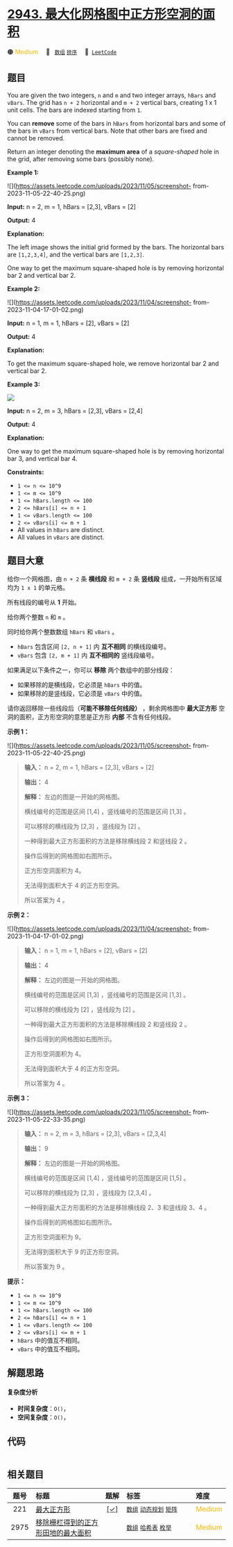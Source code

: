 # [2943. 最大化网格图中正方形空洞的面积](https://leetcode.com/problems/maximize-area-of-square-hole-in-grid)

🟠 <font color=#ffb800>Medium</font>&emsp; 🔖&ensp; [`数组`](/tag/array.md) [`排序`](/tag/sorting.md)&emsp; 🔗&ensp;[`LeetCode`](https://leetcode.com/problems/maximize-area-of-square-hole-in-grid)

## 题目

You are given the two integers, `n` and `m` and two integer arrays, `hBars`
and `vBars`. The grid has `n + 2` horizontal and `m + 2` vertical bars,
creating 1 x 1 unit cells. The bars are indexed starting from `1`.

You can **remove** some of the bars in `hBars` from horizontal bars and some
of the bars in `vBars` from vertical bars. Note that other bars are fixed and
cannot be removed.

Return an integer denoting the **maximum area** of a _square-shaped_ hole in
the grid, after removing some bars (possibly none).



**Example 1:**

![](https://assets.leetcode.com/uploads/2023/11/05/screenshot-
from-2023-11-05-22-40-25.png)

**Input:** n = 2, m = 1, hBars = [2,3], vBars = [2]

**Output:** 4

**Explanation:**

The left image shows the initial grid formed by the bars. The horizontal bars
are `[1,2,3,4]`, and the vertical bars are `[1,2,3]`.

One way to get the maximum square-shaped hole is by removing horizontal bar 2
and vertical bar 2.

**Example 2:**

![](https://assets.leetcode.com/uploads/2023/11/04/screenshot-
from-2023-11-04-17-01-02.png)

**Input:** n = 1, m = 1, hBars = [2], vBars = [2]

**Output:** 4

**Explanation:**

To get the maximum square-shaped hole, we remove horizontal bar 2 and vertical
bar 2.

**Example 3:**

![](https://assets.leetcode.com/uploads/2024/03/12/unsaved-image-2.png)

**Input:** n = 2, m = 3, hBars = [2,3], vBars = [2,4]

**Output:** 4

**Explanation:**

One way to get the maximum square-shaped hole is by removing horizontal bar 3,
and vertical bar 4.



**Constraints:**

  * `1 <= n <= 10^9`
  * `1 <= m <= 10^9`
  * `1 <= hBars.length <= 100`
  * `2 <= hBars[i] <= n + 1`
  * `1 <= vBars.length <= 100`
  * `2 <= vBars[i] <= m + 1`
  * All values in `hBars` are distinct.
  * All values in `vBars` are distinct.


## 题目大意

给你一个网格图，由 `n + 2` 条 **横线段**  和 `m + 2` 条 **竖线段**  组成，一开始所有区域均为 `1 x 1` 的单元格。

所有线段的编号从 **1**  开始。

给你两个整数 `n` 和 `m` 。

同时给你两个整数数组 `hBars` 和 `vBars` 。

  * `hBars` 包含区间 `[2, n + 1]` 内 **互不相同**  的横线段编号。
  * `vBars` 包含 `[2, m + 1]` 内 **互不相同的**  竖线段编号。

如果满足以下条件之一，你可以 **移除**  两个数组中的部分线段：

  * 如果移除的是横线段，它必须是 `hBars` 中的值。
  * 如果移除的是竖线段，它必须是 `vBars` 中的值。

请你返回移除一些线段后（**可能不移除任何线段）** ，剩余网格图中 **最大正方形**  空洞的面积，正方形空洞的意思是正方形 **内部**
不含有任何线段。



**示例 1：**

![](https://assets.leetcode.com/uploads/2023/11/05/screenshot-
from-2023-11-05-22-40-25.png)

> 
> 
> 
> 
> 
> **输入：** n = 2, m = 1, hBars = [2,3], vBars = [2]
> 
> **输出：** 4
> 
> **解释：** 左边的图是一开始的网格图。
> 
> 横线编号的范围是区间 [1,4] ，竖线编号的范围是区间 [1,3] 。
> 
> 可以移除的横线段为 [2,3] ，竖线段为 [2] 。
> 
> 一种得到最大正方形面积的方法是移除横线段 2 和竖线段 2 。
> 
> 操作后得到的网格图如右图所示。
> 
> 正方形空洞面积为 4。
> 
> 无法得到面积大于 4 的正方形空洞。
> 
> 所以答案为 4 。
> 
> 

**示例 2：**

![](https://assets.leetcode.com/uploads/2023/11/04/screenshot-
from-2023-11-04-17-01-02.png)

> 
> 
> 
> 
> 
> **输入：** n = 1, m = 1, hBars = [2], vBars = [2]
> 
> **输出：** 4
> 
> **解释：** 左边的图是一开始的网格图。
> 
> 横线编号的范围是区间 [1,3] ，竖线编号的范围是区间 [1,3] 。
> 
> 可以移除的横线段为 [2] ，竖线段为 [2] 。
> 
> 一种得到最大正方形面积的方法是移除横线段 2 和竖线段 2 。
> 
> 操作后得到的网格图如右图所示。
> 
> 正方形空洞面积为 4。
> 
> 无法得到面积大于 4 的正方形空洞。
> 
> 所以答案为 4 。
> 
> 

**示例 3：**

![](https://assets.leetcode.com/uploads/2023/11/05/screenshot-
from-2023-11-05-22-33-35.png)

> 
> 
> 
> 
> 
> **输入：** n = 2, m = 3, hBars = [2,3], vBars = [2,3,4]
> 
> **输出：** 9
> 
> **解释：** 左边的图是一开始的网格图。
> 
> 横线编号的范围是区间 [1,4] ，竖线编号的范围是区间 [1,5] 。
> 
> 可以移除的横线段为 [2,3] ，竖线段为 [2,3,4] 。
> 
> 一种得到最大正方形面积的方法是移除横线段 2、3 和竖线段 3、4 。
> 
> 操作后得到的网格图如右图所示。
> 
> 正方形空洞面积为 9。
> 
> 无法得到面积大于 9 的正方形空洞。
> 
> 所以答案为 9 。
> 
> 



**提示：**

  * `1 <= n <= 10^9`
  * `1 <= m <= 10^9`
  * `1 <= hBars.length <= 100`
  * `2 <= hBars[i] <= n + 1`
  * `1 <= vBars.length <= 100`
  * `2 <= vBars[i] <= m + 1`
  * `hBars` 中的值互不相同。
  * `vBars` 中的值互不相同。


## 解题思路

#### 复杂度分析

- **时间复杂度**：`O()`，
- **空间复杂度**：`O()`，

## 代码

```javascript

```

## 相关题目

<!-- prettier-ignore -->
| 题号 | 标题 | 题解 | 标签 | 难度 |
| :------: | :------ | :------: | :------ | :------ |
| 221 | [最大正方形](https://leetcode.com/problems/maximal-square) | [[✓]](/problem/0221.md) |  [`数组`](/tag/array.md) [`动态规划`](/tag/dynamic-programming.md) [`矩阵`](/tag/matrix.md) | <font color=#ffb800>Medium</font> |
| 2975 | [移除栅栏得到的正方形田地的最大面积](https://leetcode.com/problems/maximum-square-area-by-removing-fences-from-a-field) |  |  [`数组`](/tag/array.md) [`哈希表`](/tag/hash-table.md) [`枚举`](/tag/enumeration.md) | <font color=#ffb800>Medium</font> |

<style>
.blue {
    background-color: #096dd9;
    padding: 0.25rem 0.5rem;
    margin: 0;
    font-size: 0.85em;
    border-radius: 3px;
    color: white;
    font-weight: 500;
}
table th:first-of-type { width: 10%; }
table th:nth-of-type(2) { width: 35%; }
table th:nth-of-type(3) { width: 10%; }
table th:nth-of-type(4) { width: 35%; }
table th:nth-of-type(5) { width: 10%; }
</style>
